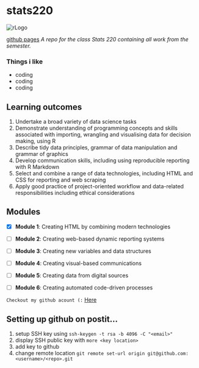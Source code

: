 # stats220

![rLogo](https://media.giphy.com/media/rGlAZysKBcjRCkAX7S/giphy.gif)

[github pages](https://jaorow.github.io/stats220/)
*A repo for the class Stats 220 containing all work from the semester.*

### Things i like
- coding
- coding
- coding

## Learning outcomes
1. Undertake a broad variety of data science tasks 
2. Demonstrate understanding of programming concepts and skills associated with importing, wrangling and visualising data for decision making, using R 
3. Describe tidy data principles, grammar of data manipulation and grammar of graphics 
4. Develop communication skills, including using reproducible reporting with R Markdown
5. Select and combine a range of data technologies, including HTML and CSS for reporting and web scraping 
6. Apply good practice of project-oriented workflow and data-related responsibilities including ethical considerations


## Modules
- [x] **Module 1**: Creating HTML by combining modern technologies
- [ ] **Module 2**: Creating web-based dynamic reporting systems
- [ ] **Module 3**: Creating new variables and data structures
- [ ] **Module 4**: Creating visual-based communications
- [ ] **Module 5**: Creating data from digital sources
- [ ] **Module 6**: Creating automated code-driven processes


`Checkout my github acount (:` [Here](https://github.com/Jaorow)



## Setting up github on postit... 
1. setup SSH key using `ssh-keygen -t rsa -b 4096 -C "<email>"`
2. display SSH public key with `more <key location>`
3. add key to github
4. change remote location `git remote set-url origin git@github.com:<username>/<repo>.git`
